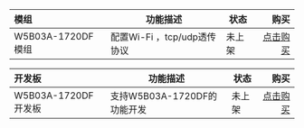 


|    模组    |   功能描述    |   状态   |   购买   |
|:-------| -------- | ------| ------: |
| W5B03A-1720DF模组 |       配置Wi-Fi ，tcp/udp透传协议          |  未上架 | [点击购买]() |


|    开发板    |     功能描述     |   状态   |   购买   |
|:-------| ---------------| ------| ------: |
| W5B03A-1720DF开发板 |        支持W5B03A-1720DF的功能开发        |  未上架 | [点击购买]() |